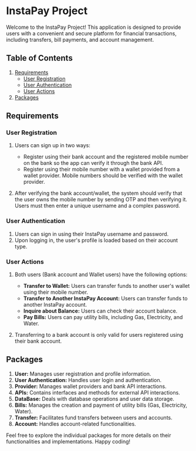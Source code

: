 # InstaPay Project

Welcome to the InstaPay Project! This application is designed to provide users with a convenient and secure platform for financial transactions, including transfers, bill payments, and account management.

## Table of Contents

1. [Requirements](#requirements)
    - [User Registration](#user-registration)
    - [User Authentication](#user-authentication)
    - [User Actions](#user-actions)
2. [Packages](#packages)

## Requirements

### User Registration

1. Users can sign up in two ways:
   - Register using their bank account and the registered mobile number on the bank so the app can verify it through the bank API.
   - Register using their mobile number with a wallet provided from a wallet provider. Mobile numbers should be verified with the wallet provider.

2. After verifying the bank account/wallet, the system should verify that the user owns the mobile number by sending OTP and then verifying it. Users must then enter a unique username and a complex password.

### User Authentication

1. Users can sign in using their InstaPay username and password.
2. Upon logging in, the user's profile is loaded based on their account type.

### User Actions

1. Both users (Bank account and Wallet users) have the following options:
   - **Transfer to Wallet:** Users can transfer funds to another user's wallet using their mobile number.
   - **Transfer to Another InstaPay Account:** Users can transfer funds to another InstaPay account.
   - **Inquire about Balance:** Users can check their account balance.
   - **Pay Bills:** Users can pay utility bills, including Gas, Electricity, and Water.

2. Transferring to a bank account is only valid for users registered using their bank account.

## Packages

1. **User:** Manages user registration and profile information.
2. **User Authentication:** Handles user login and authentication.
3. **Provider:** Manages wallet providers and bank API interactions.
4. **APIs:** Contains interfaces and methods for external API interactions.
5. **DataBase:** Deals with database operations and user data storage.
6. **Bills:** Manages the creation and payment of utility bills (Gas, Electricity, Water).
7. **Transfer:** Facilitates fund transfers between users and accounts.
8. **Account:** Handles account-related functionalities.

Feel free to explore the individual packages for more details on their functionalities and implementations. Happy coding!
